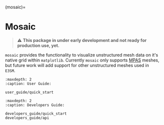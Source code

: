 (mosaic)=

# Mosaic

> ⚠️  **This package in under early development and not ready for production use, yet.**

`mosaic` provides the functionality to visualize unstructured mesh data on it's native grid within `matplotlib`. 
Currently `mosaic` only supports [MPAS](https://mpas-dev.github.io/) meshes, but future work will add support for other unstructured meshes used in `E3SM`.

```{toctree}
:maxdepth: 2
:caption: User Guide:

user_guide/quick_start
```

```{toctree}
:maxdepth: 2
:caption: Developers Guide:

developers_guide/quick_start
developers_guide/api
```

